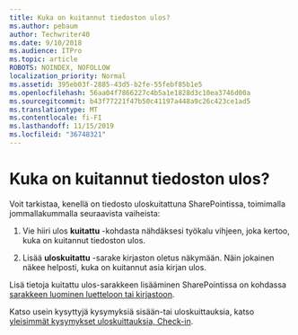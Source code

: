 ```yaml
---
title: Kuka on kuitannut tiedoston ulos?
ms.author: pebaum
author: Techwriter40
ms.date: 9/10/2018
ms.audience: ITPro
ms.topic: article
ROBOTS: NOINDEX, NOFOLLOW
localization_priority: Normal
ms.assetid: 395eb03f-2885-43d5-b2fe-55febf85b1e5
ms.openlocfilehash: 56aa04f7866227c4b5a1e1828d3c10ea3746d00a
ms.sourcegitcommit: b43f77221f47b50c41197a448a9c26c423ce1ad5
ms.translationtype: MT
ms.contentlocale: fi-FI
ms.lasthandoff: 11/15/2019
ms.locfileid: "36748321"
---
```

# <a name="who-has-a-file-checked-out"></a>Kuka on kuitannut tiedoston ulos?

Voit tarkistaa, kenellä on tiedosto uloskuitattuna SharePointissa, toimimalla jommallakummalla seuraavista vaiheista:
  
1. Vie hiiri ulos **kuitattu** -kohdasta nähdäksesi työkalu vihjeen, joka kertoo, kuka on kuitannut tiedoston ulos. 
    
2. Lisää **uloskuitattu** -sarake kirjaston oletus näkymään. Näin jokainen näkee helposti, kuka on kuitannut asia kirjan ulos. 
    
Lisä tietoja kuitattu ulos-sarakkeen lisääminen SharePointissa on kohdassa [sarakkeen luominen luetteloon tai kirjastoon](https://go.microsoft.com/fwlink/?linkid=2019591). 
  
Katso usein kysyttyjä kysymyksiä sisään-tai uloskuittauksia, katso [yleisimmät kysymykset uloskuittauksia, Check-in](https://go.microsoft.com/fwlink/?linkid=2018786).
  

